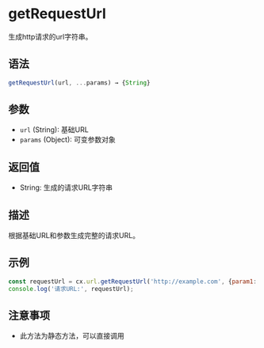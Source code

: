 # getRequestUrl

生成http请求的url字符串。

## 语法

```javascript
getRequestUrl(url, ...params) → {String}
```

## 参数

- `url` (String): 基础URL
- `params` (Object): 可变参数对象

## 返回值

- String: 生成的请求URL字符串

## 描述

根据基础URL和参数生成完整的请求URL。

## 示例

```javascript
const requestUrl = cx.url.getRequestUrl('http://example.com', {param1: 'value1'});
console.log('请求URL:', requestUrl);
```

## 注意事项

- 此方法为静态方法，可以直接调用 